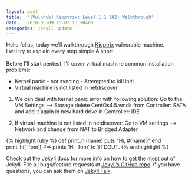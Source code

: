 ```yaml
---
layout: post
title:  "[Vulnhub] Kioptrix: Level 1.1 (#2) Walkthrough"
date:   2018-05-09 15:07:13 +0400
categories: jekyll update
---
```

Hello fellas, today we'll walkthrough [Kioptrix](https://www.vulnhub.com/?q=kioptrix&sort=date-asc&type=vm) vulnerable machine. <br>
I will try to explain every step simple & short. <br>
<br>
Before I'll start pentest, I'll cover virtual machine common installation problems: <br>
 - Kernel panic - not syncing - Attempted to kill init!<br>
 - Virtual machine is not listed in netdiscover<br>
 
1. We can deal with kernel panic error with following solution:
Go to the VM Settings --> Storage delete CentOs4.5.vmdk from Controller: SATA and add it again in new hard drive in Controller: IDE

2. If virtual machine is not listed in netdiscover:
Go to VM settings --> Network and change from NAT to Bridged Adapter

{% highlight ruby %}
def print_hi(name)
  puts "Hi, #{name}"
end
print_hi('Tom')
#=> prints 'Hi, Tom' to STDOUT.
{% endhighlight %}

Check out the [Jekyll docs][jekyll-docs] for more info on how to get the most out of Jekyll. File all bugs/feature requests at [Jekyll’s GitHub repo][jekyll-gh]. If you have questions, you can ask them on [Jekyll Talk][jekyll-talk].

[jekyll-docs]: https://jekyllrb.com/docs/home
[jekyll-gh]:   https://github.com/jekyll/jekyll
[jekyll-talk]: https://talk.jekyllrb.com/

